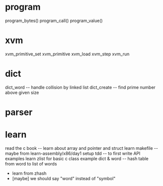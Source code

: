 # program

program_bytes()
program_call()
program_value()

# xvm

xvm_primitive_set
xvm_primitive
xvm_load
xvm_step
xvm_run

# dict

dict_word -- handle collision by linked list
dict_create -- find prime number above given size

# parser

# learn

read the c book -- learn about array and pointer and struct
learn makefile -- maybe from learn-assembly/x86/day1
setup tdd -- to first write API examples
learn zlist for basic c class example
dict & word -- hash table from word to list of words
- learn from zhash
- [maybe] we should say "word" instead of "symbol"

